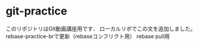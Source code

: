 # git-practice
このリポジトリはGit動画講座用です．
ローカルリポでこの文を追加しました。
rebase-practice-brで更新（rebaseコンフリクト用）
rebase pull用
